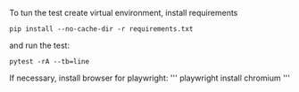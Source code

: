 To tun the test create virtual environment,
install requirements 
```
pip install --no-cache-dir -r requirements.txt
```
and run the test:
```
pytest -rA --tb=line
```

If necessary, install browser for playwright:
'''
playwright install chromium
'''
